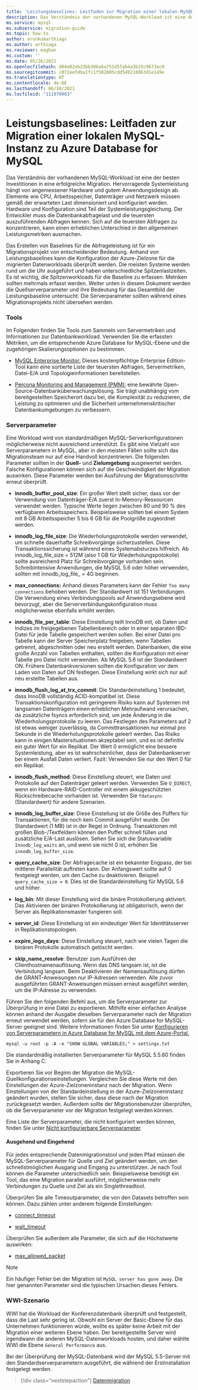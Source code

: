 ```yaml
---
title: 'Leistungsbaselines: Leitfaden zur Migration einer lokalen MySQL-Instanz zu Azure Database for MySQL'
description: Das Verständnis der vorhandenen MySQL-Workload ist eine der besten Investitionen in eine erfolgreiche Migration.
ms.service: mysql
ms.subservice: migration-guide
ms.topic: how-to
author: arunkumarthiags
ms.author: arthiaga
ms.reviewer: maghan
ms.custom: ''
ms.date: 05/26/2021
ms.openlocfilehash: d04a02eb23bb386a6a751d5fab4a3b33c9673ac0
ms.sourcegitcommit: c072eefdba1fc1f582005cdd549218863d1e149e
ms.translationtype: HT
ms.contentlocale: de-DE
ms.lasthandoff: 06/10/2021
ms.locfileid: "111970983"
---
```

# <a name="mysql-on-premises-to-azure-database-for-mysql-migration-guide-performance-baselines"></a>Leistungsbaselines: Leitfaden zur Migration einer lokalen MySQL-Instanz zu Azure Database for MySQL

Das Verständnis der vorhandenen MySQL-Workload ist eine der besten Investitionen in eine erfolgreiche Migration. Hervorragende Systemleistung hängt von angemessener Hardware und gutem Anwendungsdesign ab. Elemente wie CPU, Arbeitsspeicher, Datenträger und Netzwerk müssen gemäß der erwarteten Last dimensioniert und konfiguriert werden. Hardware und Konfiguration sind Teil der Systemleistungsgleichung. Der Entwickler muss die Datenbankabfragelast und die teuersten auszuführenden Abfragen kennen. Sich auf die teuersten Abfragen zu konzentrieren, kann einen erheblichen Unterschied in den allgemeinen Leistungsmetriken ausmachen.

Das Erstellen von Baselines für die Abfrageleistung ist für ein Migrationsprojekt von entscheidender Bedeutung. Anhand von Leistungsbaselines kann die Konfiguration der Azure-Zielzone für die migrierten Datenworkloads überprüft werden. Die meisten Systeme werden rund um die Uhr ausgeführt und haben unterschiedliche Spitzenlastzeiten. Es ist wichtig, die Spitzenworkloads für die Baseline zu erfassen. Metriken sollten mehrmals erfasst werden. Weiter unten in diesem Dokument werden die Quellserverparameter und ihre Bedeutung für das Gesamtbild der Leistungsbaseline untersucht. Die Serverparameter sollten während eines Migrationsprojekts nicht übersehen werden.

### <a name="tools"></a>Tools

Im Folgenden finden Sie Tools zum Sammeln von Servermetriken und Informationen zur Datenbankworkload. Verwenden Sie die erfassten Metriken, um die entsprechende Azure Database for MySQL-Ebene und die zugehörigen Skalierungsoptionen zu bestimmen.

  - [MySQL Enterprise Monitor:](https://www.mysql.com/products/enterprise/monitor.html) Dieses kostenpflichtige Enterprise Edition-Tool kann eine sortierte Liste der teuersten Abfragen, Servermetriken, Datei-E/A und Topologieinformationen bereitstellen.

  - [Percona Monitoring and Management (PMM):](https://www.percona.com/software/database-tools/percona-monitoring-and-management) eine bewährte Open-Source-Datenbanküberwachungslösung. Sie trägt unabhängig vom bereitgestellten Speicherort dazu bei, die Komplexität zu reduzieren, die Leistung zu optimieren und die Sicherheit unternehmenskritischer Datenbankumgebungen zu verbessern.

### <a name="server-parameters"></a>Serverparameter

Eine Workload wird von standardmäßigen MySQL-Serverkonfigurationen möglicherweise nicht ausreichend unterstützt. Es gibt eine Vielzahl von Serverparametern in MySQL, aber in den meisten Fällen sollte sich das Migrationsteam nur auf eine Handvoll konzentrieren. Die folgenden Parameter sollten in der **Quell-** und **Zielumgebung** ausgewertet werden. Falsche Konfigurationen können sich auf die Geschwindigkeit der Migration auswirken. Diese Parameter werden bei Ausführung der Migrationsschritte erneut überprüft.

  - **innodb\_buffer\_pool\_size**: Ein großer Wert stellt sicher, dass vor der Verwendung von Datenträger-E/A zuerst In-Memory-Ressourcen verwendet werden. Typische Werte liegen zwischen 80 und 90 % des verfügbaren Arbeitsspeichers. Beispielsweise sollten bei einem System mit 8 GB Arbeitsspeicher 5 bis 6 GB für die Poolgröße zugeordnet werden.

  - **innodb\_log\_file\_size**: Die Wiederholungsprotokolle werden verwendet, um schnelle dauerhafte Schreibvorgänge sicherzustellen. Diese Transaktionssicherung ist während eines Systemabsturzes hilfreich. Ab innodb\_log\_file\_size = 512M (also 1 GB für Wiederholungspotokolle) sollte ausreichend Platz für Schreibvorgänge vorhanden sein. Schreibintensive Anwendungen, die MySQL 5.6 oder höher verwenden, sollten mit innodb\_log\_file\_ = 4G beginnen.

  - **max\_connections:** Anhand dieses Parameters kann der Fehler `Too many connections` behoben werden. Der Standardwert ist 151 Verbindungen. Die Verwendung eines Verbindungspools auf Anwendungsebene wird bevorzugt, aber die Serververbindungskonfiguration muss möglicherweise ebenfalls erhöht werden.

  - **innodb\_file\_per\_table**: Diese Einstellung teilt InnoDB mit, ob Daten und Indizes im freigegebenen Tabellenbereich oder in einer separaten IBD-Datei für jede Tabelle gespeichert werden sollen. Bei einer Datei pro Tabelle kann der Server Speicherplatz freigeben, wenn Tabellen getrennt, abgeschnitten oder neu erstellt werden. Datenbanken, die eine große Anzahl von Tabellen enthalten, sollten die Konfiguration mit einer Tabelle pro Datei nicht verwenden. Ab MySQL 5.6 ist der Standardwert ON. Frühere Datenbankversionen sollten die Konfiguration vor dem Laden von Daten auf ON festlegen. Diese Einstellung wirkt sich nur auf neu erstellte Tabellen aus.

  - **innodb\_flush\_log\_at\_trx\_commit**: Die Standardeinstellung 1 bedeutet, dass InnoDB vollständig ACID-kompatibel ist. Diese Transaktionskonfiguration mit geringerem Risiko kann auf Systemen mit langsamen Datenträgern einen erheblichen Mehraufwand verursachen, da zusätzliche fsyncs erforderlich sind, um jede Änderung in die Wiederholungsprotokolle zu leeren. Das Festlegen des Parameters auf 2 ist etwas weniger zuverlässig, da Committransaktionen nur einmal pro Sekunde in die Wiederholungsprotokolle geleert werden. Das Risiko kann in einigen Mastersituationen akzeptabel sein, und es ist definitiv ein guter Wert für ein Replikat. Der Wert 0 ermöglicht eine bessere Systemleistung, aber es ist wahrscheinlicher, dass der Datenbankserver bei einem Ausfall Daten verliert. Fazit: Verwenden Sie nur den Wert 0 für ein Replikat.

  - **innodb\_flush\_method**: Diese Einstellung steuert, wie Daten und Protokolle auf den Datenträger geleert werden. Verwenden Sie `O_DIRECT`, wenn ein Hardware-RAID-Controller mit einem akkugeschützten Rückschreibecache vorhanden ist. Verwenden Sie `fdatasync` (Standardwert) für andere Szenarien.

  - **innodb\_log\_buffer\_size**: Diese Einstellung ist die Größe des Puffers für Transaktionen, für die noch kein Commit ausgeführt wurde. Der Standardwert (1 MB) ist in der Regel in Ordnung. Transaktionen mit großen Blob-/Textfeldern können den Puffer schnell füllen und zusätzliche E/A-Last auslösen. Sehen Sie sich die Statusvariable `Innodb_log_waits` an, und wenn sie nicht 0 ist, erhöhen Sie `innodb_log_buffer_size`.

  - **query\_cache\_size**: Der Abfragecache ist ein bekannter Engpass, der bei mittlerer Parallelität auftreten kann. Der Anfangswert sollte auf 0 festgelegt werden, um den Cache zu deaktivieren. Beispiel: `query_cache_size = 0`. Dies ist die Standardeinstellung für MySQL 5.6 und höher.

  - **log\_bin**: Mit dieser Einstellung wird die binäre Protokollierung aktiviert. Das Aktivieren der binären Protokollierung ist obligatorisch, wenn der Server als Replikationsmaster fungieren soll.

  - **server\_id**: Diese Einstellung ist ein eindeutiger Wert für Identitätsserver in Replikationstopologien.

  - **expire\_logs\_days**: Diese Einstellung steuert, nach wie vielen Tagen die binären Protokolle automatisch gelöscht werden.

  - **skip\_name\_resolve**: Benutzer zum Ausführen der Clienthostnamenauflösung. Wenn das DNS langsam ist, ist die Verbindung langsam. Beim Deaktivieren der Namensauflösung dürfen die GRANT-Anweisungen nur IP-Adressen verwenden. Alle zuvor ausgeführten GRANT-Anweisungen müssen erneut ausgeführt werden, um die IP-Adresse zu verwenden.

Führen Sie den folgenden Befehl aus, um die Serverparameter zur Überprüfung in eine Datei zu exportieren. Mithilfe einer einfachen Analyse können anhand der Ausgabe dieselben Serverparameter nach der Migration erneut verwendet werden, sofern sie für den Azure Database for MySQL-Server geeignet sind. Weitere Informationen finden Sie unter [Konfigurieren von Serverparametern in Azure Database for MySQL mit dem Azure-Portal.](../howto-server-parameters.md)

`mysql -u root -p -A -e "SHOW GLOBAL VARIABLES;" > settings.txt`

Die standardmäßig installierten Serverparameter für MySQL 5.5.60 finden Sie in Anhang C.

Exportieren Sie vor Beginn der Migration die MySQL-Quellkonfigurationseinstellungen. Vergleichen Sie diese Werte mit den Einstellungen der Azure-Zielzoneninstanz nach der Migration. Wenn Einstellungen von der Standardeinstellung in der Azure-Zielzoneninstanz geändert wurden, stellen Sie sicher, dass diese nach der Migration zurückgesetzt werden. Außerdem sollte der Migrationsbenutzer überprüfen, ob die Serverparameter vor der Migration festgelegt werden können.

Eine Liste der Serverparameter, die nicht konfiguriert werden können, finden Sie unter [Nicht konfigurierbare Serverparameter](../concepts-server-parameters.md#non-configurable-server-parameters).

#### <a name="egress-and-ingress"></a>Ausgehend und Eingehend

Für jedes entsprechende Datenmigrationstool und jeden Pfad müssen die MySQL-Serverparameter für Quelle und Ziel geändert werden, um den schnellstmöglichen Ausgang und Eingang zu unterstützen. Je nach Tool können die Parameter unterschiedlich sein. Beispielsweise benötigt ein Tool, das eine Migration parallel ausführt, möglicherweise mehr Verbindungen zu Quelle und Ziel als ein Singlethreadtool.

Überprüfen Sie alle Timeoutparameter, die von den Datasets betroffen sein können. Dazu zählen unter anderem folgende Einstellungen:

  - [connect\_timeout ](https://dev.mysql.com/doc/refman/8.0/en/server-system-variables.html#sysvar_connect_timeout)

  - [wait\_timeout ](https://dev.mysql.com/doc/refman/8.0/en/server-system-variables.html#sysvar_wait_timeout)

Überprüfen Sie außerdem alle Parameter, die sich auf die Höchstwerte auswirken:

  - [max\_allowed\_packet ](https://dev.mysql.com/doc/refman/8.0/en/server-system-variables.html#sysvar_max_allowed_packet)

> [!NOTE]
> Ein häufiger Fehler bei der Migration ist `MySQL server has gone away`. Die hier genannten Parameter sind die typischen Ursachen dieses Fehlers.

### <a name="wwi-scenario"></a>WWI-Szenario

WWI hat die Workload der Konferenzdatenbank überprüft und festgestellt, dass die Last sehr gering ist. Obwohl ein Server der Basic-Ebene für das Unternehmen funktionieren würde, wollte es später keine Arbeit mit der Migration einer weiteren Ebene haben. Der bereitgestellte Server wird irgendwann die anderen MySQL-Datenworkloads hosten, und daher wählte WWI die Ebene `General Performance` aus.

Bei der Überprüfung der MySQL-Datenbank wird der MySQL 5.5-Server mit den Standardserverparametern ausgeführt, die während der Erstinstallation festgelegt werden.  

> [!div class="nextstepaction"]
> [Datenmigration](./data-migration.md)